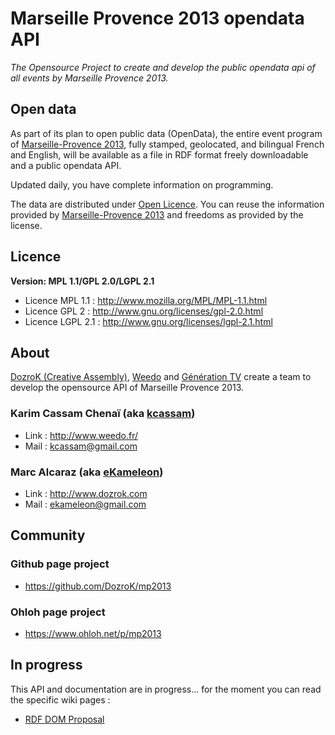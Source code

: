 # Marseille Provence 2013 opendata API

_The Opensource Project to create and develop the public opendata api of all events by Marseille Provence 2013._

## Open data

As part of its plan to open public data (OpenData), the entire event program of [Marseille-Provence 2013](http://www.mp2013.fr), fully stamped, geolocated, and bilingual French and English, will be available as a file in RDF format freely downloadable and a public opendata API.

Updated daily, you have complete information on programming.

The data are distributed under [Open Licence](http://www.data.gouv.fr/Licence-Ouverte-Open-Licence). You can reuse the information provided by [Marseille-Provence 2013](http://www.mp2013.fr) and freedoms as provided by the license.

## Licence

**Version: MPL 1.1/GPL 2.0/LGPL 2.1**

* Licence MPL 1.1 : http://www.mozilla.org/MPL/MPL-1.1.html
* Licence GPL 2 : http://www.gnu.org/licenses/gpl-2.0.html
* Licence LGPL 2.1 : http://www.gnu.org/licenses/lgpl-2.1.html

## About

[DozroK (Creative Assembly)](http://www.dozrok.com/), [Weedo](http://www.weedo.fr/) and [Génération TV](http://www.generation-tv.com/) create a team to develop the opensource API of Marseille Provence 2013.

### Karim Cassam Chenaï (aka [kcassam](https://github.com/kcassam))
* Link : http://www.weedo.fr/
* Mail : kcassam@gmail.com

### Marc Alcaraz (aka [eKameleon](https://github.com/ekameleon))
* Link : http://www.dozrok.com
* Mail : ekameleon@gmail.com

## Community

### Github page project
* https://github.com/DozroK/mp2013

### Ohloh page project
 * https://www.ohloh.net/p/mp2013

## In progress

This API and documentation are in progress... for the moment you can read the specific wiki pages :
* [RDF DOM Proposal](https://github.com/DozroK/mp2013/wiki/RDF---DOM-Proposal)